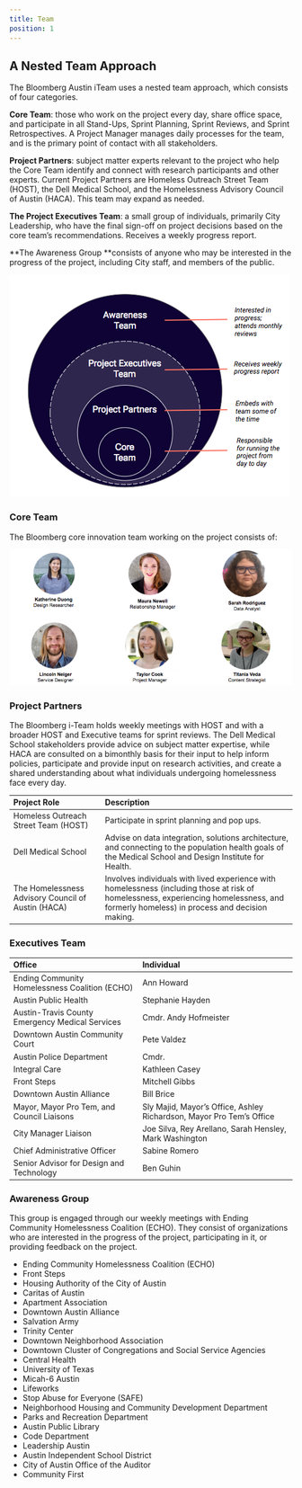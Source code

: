 ```yaml
---
title: Team
position: 1
---
```


## A Nested Team Approach
The Bloomberg Austin iTeam uses a nested team approach, which consists of four categories.

**Core Team**: those who work on the project every day, share office space, and participate in all Stand-Ups, Sprint Planning, Sprint Reviews, and Sprint Retrospectives. A Project Manager manages daily processes for the team, and is the primary point of contact with all stakeholders.

**Project Partners**: subject matter experts relevant to the project who help the Core Team identify and connect with research participants and other experts. Current Project Partners are Homeless Outreach Street Team (HOST), the Dell Medical School, and the Homelessness Advisory Council of Austin (HACA). This team may expand as needed. 

**The Project Executives Team**: a small group of individuals, primarily City Leadership, who have the final sign-off on project decisions based on the core team’s recommendations. Receives a weekly progress report.

**The Awareness Group **consists of anyone who may be interested in the progress of the project, including City staff, and members of the public. 

![Nested Teams Graphic](/assets/img/projects/bloomberg-iteam/iteam-nested-teams.png)


### Core Team
The Bloomberg core innovation team working on the project consists of:


![iTeam Core Team Photos](/assets/img/projects/bloomberg-iteam/iteam-team-pics.png)

### Project Partners
The Bloomberg i-Team holds weekly meetings with HOST and with a broader HOST and Executive teams for sprint reviews. The Dell Medical School stakeholders provide advice on subject matter expertise, while HACA are consulted on a bimonthly basis for their input to help inform policies, participate and provide input on research activities, and create a shared understanding about what individuals undergoing homelessness face every day.

Project Role	|Description|
:--	|:--	
Homeless Outreach Street Team (HOST)|Participate in sprint planning and pop ups.
Dell Medical School|Advise on data integration, solutions architecture, and connecting to the population health goals of the Medical School and Design Institute for Health.
The Homelessness Advisory Council of Austin (HACA)|Involves individuals with lived experience with homelessness (including those at risk of homelessness, experiencing homelessness, and formerly homeless) in process and decision making.



### Executives Team

Office	|Individual|
:--	|:--	
Ending Community Homelessness Coalition (ECHO)|Ann Howard
Austin Public Health|Stephanie Hayden
Austin-Travis County Emergency Medical Services|Cmdr. Andy Hofmeister
Downtown Austin Community Court|Pete Valdez
Austin Police Department|Cmdr. 
Integral Care|Kathleen Casey
Front Steps|Mitchell Gibbs
Downtown Austin Alliance|Bill Brice
Mayor, Mayor Pro Tem, and Council Liaisons|Sly Majid, Mayor’s Office, Ashley Richardson, Mayor Pro Tem’s Office
City Manager Liaison|Joe Silva, Rey Arellano, Sarah Hensley, Mark Washington
Chief Administrative Officer|Sabine Romero 
Senior Advisor for Design and Technology| Ben Guhin


### Awareness Group
This group is engaged through our weekly meetings with Ending Community Homelessness Coalition (ECHO). They consist of organizations who are interested in the progress of the project, participating in it, or providing feedback on the project.

* Ending Community Homelessness Coalition (ECHO) 
* Front Steps 
* Housing Authority of the City of Austin 
* Caritas of Austin 
* Apartment Association 
* Downtown Austin Alliance
* Salvation Army
* Trinity Center
* Downtown Neighborhood Association 
* Downtown Cluster of Congregations and Social Service Agencies
* Central Health 
* University of Texas 
* Micah-6 Austin 
* Lifeworks
* Stop Abuse for Everyone (SAFE)
* Neighborhood Housing and Community Development Department 
* Parks and Recreation Department 
* Austin Public Library 
* Code Department 
* Leadership Austin 
* Austin Independent School District 
* City of Austin Office of the Auditor
* Community First


